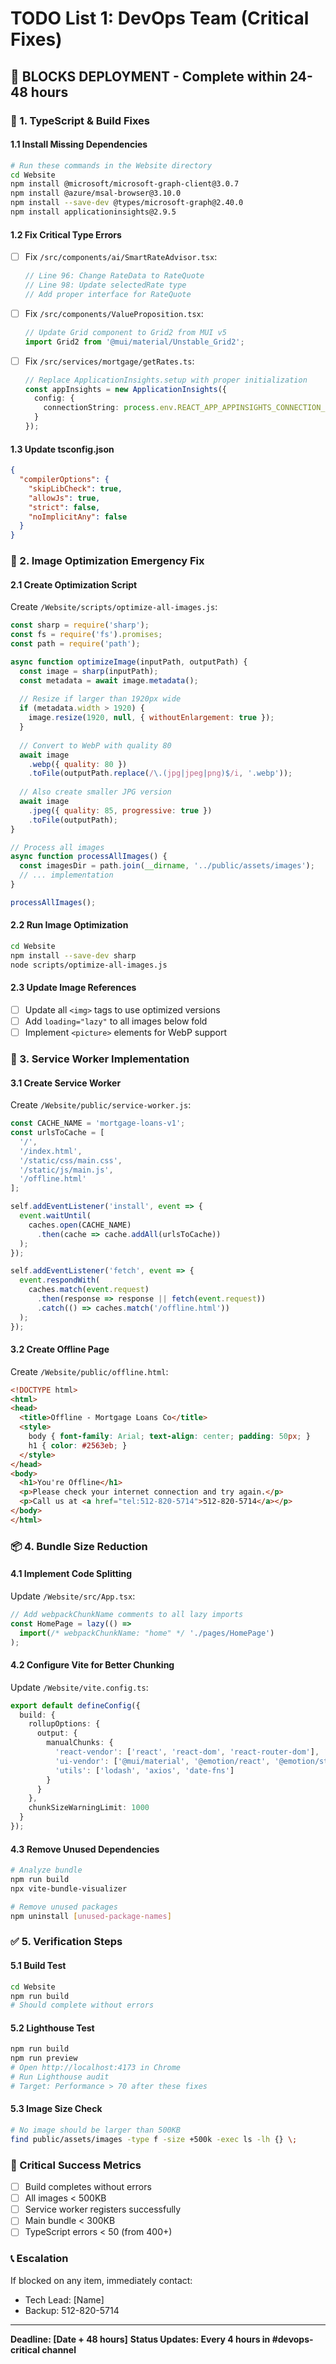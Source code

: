 # TODO List 1: DevOps Team (Critical Fixes)
## 🚨 BLOCKS DEPLOYMENT - Complete within 24-48 hours

### 🔧 1. TypeScript & Build Fixes

#### 1.1 Install Missing Dependencies
```bash
# Run these commands in the Website directory
cd Website
npm install @microsoft/microsoft-graph-client@3.0.7
npm install @azure/msal-browser@3.10.0
npm install --save-dev @types/microsoft-graph@2.40.0
npm install applicationinsights@2.9.5
```

#### 1.2 Fix Critical Type Errors
- [ ] Fix `/src/components/ai/SmartRateAdvisor.tsx`:
  ```typescript
  // Line 96: Change RateData to RateQuote
  // Line 98: Update selectedRate type
  // Add proper interface for RateQuote
  ```

- [ ] Fix `/src/components/ValueProposition.tsx`:
  ```typescript
  // Update Grid component to Grid2 from MUI v5
  import Grid2 from '@mui/material/Unstable_Grid2';
  ```

- [ ] Fix `/src/services/mortgage/getRates.ts`:
  ```typescript
  // Replace ApplicationInsights.setup with proper initialization
  const appInsights = new ApplicationInsights({
    config: {
      connectionString: process.env.REACT_APP_APPINSIGHTS_CONNECTION_STRING
    }
  });
  ```

#### 1.3 Update tsconfig.json
```json
{
  "compilerOptions": {
    "skipLibCheck": true,
    "allowJs": true,
    "strict": false,
    "noImplicitAny": false
  }
}
```

### 📸 2. Image Optimization Emergency Fix

#### 2.1 Create Optimization Script
Create `/Website/scripts/optimize-all-images.js`:
```javascript
const sharp = require('sharp');
const fs = require('fs').promises;
const path = require('path');

async function optimizeImage(inputPath, outputPath) {
  const image = sharp(inputPath);
  const metadata = await image.metadata();
  
  // Resize if larger than 1920px wide
  if (metadata.width > 1920) {
    image.resize(1920, null, { withoutEnlargement: true });
  }
  
  // Convert to WebP with quality 80
  await image
    .webp({ quality: 80 })
    .toFile(outputPath.replace(/\.(jpg|jpeg|png)$/i, '.webp'));
    
  // Also create smaller JPG version
  await image
    .jpeg({ quality: 85, progressive: true })
    .toFile(outputPath);
}

// Process all images
async function processAllImages() {
  const imagesDir = path.join(__dirname, '../public/assets/images');
  // ... implementation
}

processAllImages();
```

#### 2.2 Run Image Optimization
```bash
cd Website
npm install --save-dev sharp
node scripts/optimize-all-images.js
```

#### 2.3 Update Image References
- [ ] Update all `<img>` tags to use optimized versions
- [ ] Add `loading="lazy"` to all images below fold
- [ ] Implement `<picture>` elements for WebP support

### 🔌 3. Service Worker Implementation

#### 3.1 Create Service Worker
Create `/Website/public/service-worker.js`:
```javascript
const CACHE_NAME = 'mortgage-loans-v1';
const urlsToCache = [
  '/',
  '/index.html',
  '/static/css/main.css',
  '/static/js/main.js',
  '/offline.html'
];

self.addEventListener('install', event => {
  event.waitUntil(
    caches.open(CACHE_NAME)
      .then(cache => cache.addAll(urlsToCache))
  );
});

self.addEventListener('fetch', event => {
  event.respondWith(
    caches.match(event.request)
      .then(response => response || fetch(event.request))
      .catch(() => caches.match('/offline.html'))
  );
});
```

#### 3.2 Create Offline Page
Create `/Website/public/offline.html`:
```html
<!DOCTYPE html>
<html>
<head>
  <title>Offline - Mortgage Loans Co</title>
  <style>
    body { font-family: Arial; text-align: center; padding: 50px; }
    h1 { color: #2563eb; }
  </style>
</head>
<body>
  <h1>You're Offline</h1>
  <p>Please check your internet connection and try again.</p>
  <p>Call us at <a href="tel:512-820-5714">512-820-5714</a></p>
</body>
</html>
```

### 📦 4. Bundle Size Reduction

#### 4.1 Implement Code Splitting
Update `/Website/src/App.tsx`:
```typescript
// Add webpackChunkName comments to all lazy imports
const HomePage = lazy(() => 
  import(/* webpackChunkName: "home" */ './pages/HomePage')
);
```

#### 4.2 Configure Vite for Better Chunking
Update `/Website/vite.config.ts`:
```typescript
export default defineConfig({
  build: {
    rollupOptions: {
      output: {
        manualChunks: {
          'react-vendor': ['react', 'react-dom', 'react-router-dom'],
          'ui-vendor': ['@mui/material', '@emotion/react', '@emotion/styled'],
          'utils': ['lodash', 'axios', 'date-fns']
        }
      }
    },
    chunkSizeWarningLimit: 1000
  }
});
```

#### 4.3 Remove Unused Dependencies
```bash
# Analyze bundle
npm run build
npx vite-bundle-visualizer

# Remove unused packages
npm uninstall [unused-package-names]
```

### ✅ 5. Verification Steps

#### 5.1 Build Test
```bash
cd Website
npm run build
# Should complete without errors
```

#### 5.2 Lighthouse Test
```bash
npm run build
npm run preview
# Open http://localhost:4173 in Chrome
# Run Lighthouse audit
# Target: Performance > 70 after these fixes
```

#### 5.3 Image Size Check
```bash
# No image should be larger than 500KB
find public/assets/images -type f -size +500k -exec ls -lh {} \;
```

### 🚨 Critical Success Metrics
- [ ] Build completes without errors
- [ ] All images < 500KB
- [ ] Service worker registers successfully
- [ ] Main bundle < 300KB
- [ ] TypeScript errors < 50 (from 400+)

### 📞 Escalation
If blocked on any item, immediately contact:
- Tech Lead: [Name]
- Backup: 512-820-5714

---

**Deadline: [Date + 48 hours]**
**Status Updates: Every 4 hours in #devops-critical channel**